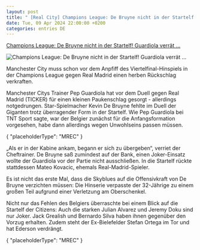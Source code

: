 ```yaml
---
layout: post
title: " [Real City] Champions League: De Bruyne nicht in der Startelf! Guardiola verrät ..."
date: Tue, 09 Apr 2024 22:00:00 +0200
categories: entries DE
---
```

[Champions League: De Bruyne nicht in der Startelf! Guardiola verrät ...](https://www.sport1.de/news/fussball/champions-league/2024/04/champions-league-real-madrid-gegen-manchester-city-live-im-tv-ticker-und-stream)

![Champions League: De Bruyne nicht in der Startelf! Guardiola verrät ...](https://reshape.sport1.de/c/t/8c615928-ae4e-40d1-afe3-5089cc31d1b1/1200x630)

Manchester City muss schon vor dem Anpfiff des Viertelfinal-Hinspiels in der Champions League gegen Real Madrid einen herben Rückschlag verkraften.

Manchester Citys Trainer Pep Guardiola hat vor dem Duell gegen Real Madrid (TICKER) für einen kleinen Paukenschlag gesorgt - allerdings notgedrungen. Star-Spielmacher Kevin De Bruyne fehlte im Duell der Giganten trotz überragender Form in der Startelf. Wie Pep Guardiola bei TNT Sport sagte, war der Belgier zunächst für die Anfangsformation vorgesehen, habe dann allerdings wegen Unwohlseins passen müssen.

{ "placeholderType": "MREC" }

„Als er in der Kabine ankam, begann er sich zu übergeben“, verriet der Cheftrainer. De Bruyne saß zumindest auf der Bank, einen Joker-Einsatz wollte der Guardiola vor der Partie nicht ausschließen. In die Startelf rückte stattdessen Mateo Kovacic, ehemals Real-Madrid-Spieler.

Es ist nicht das erste Mal, dass die Skyblues auf die Offensivkraft von De Bruyne verzichten müssen: Die Hinserie verpasste der 32-Jährige zu einem großen Teil aufgrund einer Verletzung am Oberschenkel.

Nicht nur das Fehlen des Belgiers überraschte bei einem Blick auf die Startelf der Citizens: Auch die starken Julian Alvarez und Jeremy Doku sind nur Joker. Jack Grealish und Bernardo Silva haben ihnen gegenüber den Vorzug erhalten. Zudem steht der Ex-Bielefelder Stefan Ortega im Tor und hat Ederson verdrängt.

{ "placeholderType": "MREC" }

